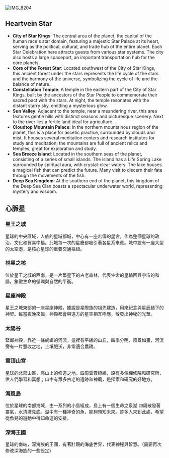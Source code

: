 ![IMG_8204](https://github.com/BRC1024Rootverse/Rootverse/assets/170728893/b9a37282-4891-443d-8e46-22bdf7221348)


## Heartvein Star
- **City of Star Kings**: The central area of the planet, the capital of the human race's star domain, featuring a majestic Star Palace at its heart, serving as the political, cultural, and trade hub of the entire planet. Each Star Celebration here attracts guests from various star systems. The city also hosts a large spaceport, an important transportation hub for the core planets.
- **Core of the Forest Star**: Located southwest of the City of Star Kings, this ancient forest under the stars represents the life cycle of the stars and the harmony of the universe, symbolizing the cycle of life and the balance of nature.
- **Constellation Temple**: A temple in the eastern part of the City of Star Kings, built by the ancestors of the Star People to commemorate their sacred pact with the stars. At night, the temple resonates with the distant starry sky, emitting a mysterious glow.
- **Sun Valley**: Adjacent to the temple, near a meandering river, this area features gentle hills with distinct seasons and picturesque scenery. Next to the river lies a fertile land ideal for agriculture.
- **Cloudtop Mountain Palace**: In the northern mountainous region of the planet, this is a place for ascetic practice, surrounded by clouds and mist. It houses several meditation centers and research institutes for study and meditation; the mountains are full of ancient relics and temples, great for exploration and study.
- **Sea Breeze Island**: Located in the southern seas of the planet, consisting of a series of small islands. The island has a Life Spring Lake surrounded by spiritual aura, with crystal-clear waters. The lake houses a magical fish that can predict the future. Many visit to discern their fate through the movements of the fish.
- **Deep Sea Kingdom**: At the southern end of the planet, this kingdom of the Deep Sea Clan boasts a spectacular underwater world, representing mystery and wisdom.



## 心脈星
### 星王之城
星球的中央區域，人族的星域都城，中心有一座宏偉的星宮，作為整個星球的政治、文化和貿易中樞。此城每一次的星慶都吸引著各星系來賓。城中設有一座大型的太空港，是核心星球的重要交通樞紐。

### 林星之核
位於星王之城的西南，是一片繁星下的古老森林，代表生命的星輪回與宇宙的和諧，象徵生命的循環與自然的平衡。

### 星座神殿
星王之城東部的一座星座神殿，據說是星際族的祖先建造，用來紀念與星辰結下的神契。每當夜晚來臨，神殿都會與遠方的星空相互呼應，散發出神秘的光華。

### 太陽谷
緊鄰神殿，靠近一條蜿蜒的河流，這裡有平緩的山丘，四季分明，風景如畫，河流旁有一片豐收之地，土壤肥沃，非常適合農耕。

### 雲頂山宮
星球的北部山區，高山上的修道之地，四周雲霧繚繞，設有多個禪修院和研究所，供人們學習和冥想；山中有眾多古老的遺跡和神廟，是探索和研究的好地方。

### 海風島
位於星球的南部海域，由一系列的小島組成，島上有一個生命之泉湖 四周散發著靈氣，水清澈見底。湖中有一種神奇的魚，能夠預知未來。許多人來到此處，希望從魚兒的遊動中得知命運的安排。

### 深海王國
星球的南端，深海族的王國，有著壯觀的海底世界，代表神秘與智慧。（需要再次修改深海族的一些設定）
